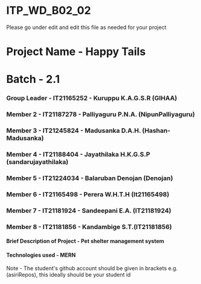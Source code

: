 # ITP_WD_B02_02

Please go under edit and edit this file as needed for your project

# Project Name - Happy Tails
# Batch - 2.1
### Group Leader - IT21165252 - Kuruppu K.A.G.S.R (GIHAA)
### Member 2 - IT21187278 - Palliyaguru P.N.A. (NipunPalliyaguru)
### Member 3 - IT21245824 - Madusanka D.A.H. (Hashan-Madusanka)
### Member 4 - IT21188404 - Jayathilaka H.K.G.S.P (sandarujayathilaka)
### Member 5 - IT21224034 - Balaruban Denojan (Denojan)
### Member 6 - IT21165498 - Perera W.H.T.H (It21165498)
### Member 7 - IT21181924 - Sandeepani E.A. (IT21181924)
### Member 8 - IT21181856 - Kandambige S.T.(IT21181856)

#### Brief Description of Project - Pet shelter management system 
#### Technologies used - MERN

Note - The student's github account should be given in brackets e.g. (asiriRepos), this ideally should be your student id 

